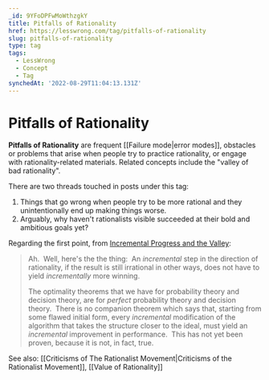 ```yaml
---
_id: 9YFoDPFwMoWthzgkY
title: Pitfalls of Rationality
href: https://lesswrong.com/tag/pitfalls-of-rationality
slug: pitfalls-of-rationality
type: tag
tags:
  - LessWrong
  - Concept
  - Tag
synchedAt: '2022-08-29T11:04:13.131Z'
---
```

# Pitfalls of Rationality

**Pitfalls of Rationality** are frequent [[Failure mode|error modes]], obstacles or problems that arise when people try to practice rationality, or engage with rationality-related materials. Related concepts include the "valley of bad rationality".  
  
There are two threads touched in posts under this tag:

1.  Things that go wrong when people try to be more rational and they unintentionally end up making things worse.
2.  Arguably, why haven't rationalists visible succeeded at their bold and ambitious goals yet?

Regarding the first point, from [Incremental Progress and the Valley](https://www.lesswrong.com/posts/oZNXmHcdhb4m7vwsv/incremental-progress-and-the-valley):

> Ah.  Well, here's the the thing:  An *incremental* step in the direction of rationality, if the result is still irrational in other ways, does not have to yield *incrementally* more winning.
> 
> The optimality theorems that we have for probability theory and decision theory, are for *perfect* probability theory and decision theory.  There is no companion theorem which says that, starting from some flawed initial form, every *incremental* modification of the algorithm that takes the structure closer to the ideal, must yield an *incremental* improvement in performance.  This has not yet been proven, because it is not, in fact, true.

See also: [[Criticisms of The Rationalist Movement|Criticisms of the Rationalist Movement]], [[Value of Rationality]]